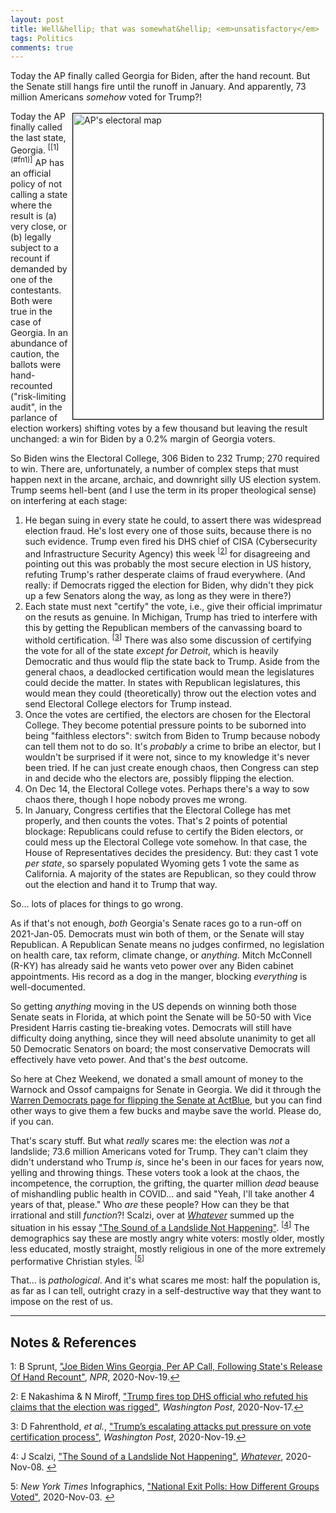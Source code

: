 ```yaml
---
layout: post
title: Well&hellip; that was somewhat&hellip; <em>unsatisfactory</em>
tags: Politics
comments: true
---
```


Today the AP finally called Georgia for Biden, after the hand recount.  But the Senate
still hangs fire until the runoff in January.  And apparently, 73 million Americans
_somehow_ voted for Trump?!  

<img src="{{ site.baseurl }}/images/2020-11-19-unsatisfactory-election-ap-map.jpg" width="400" height="489" alt="AP's electoral map" title="AP's electoral map" style="float: right; margin: 3px 3px 3px 3px; border: 1px solid #000000;"/>
Today the AP finally called the last state, Georgia. <sup id="fn1a">[[1](#fn1)]</sup> AP
has an official policy of not calling a state where the result is (a) very close, or (b)
legally subject to a recount if demanded by one of the contestants.  Both were true in the
case of Georgia.  In an abundance of caution, the ballots were hand-recounted
("risk-limiting audit", in the parlance of election workers) shifting votes by a few
thousand but leaving the result unchanged: a win for Biden by a 0.2% margin of Georgia voters.  

So Biden wins the Electoral College, 306 Biden to 232 Trump; 270 required to win.  There
are, unfortunately, a number of complex steps that must happen next in the arcane,
archaic, and downright silly US election system.  Trump seems hell-bent (and I use the
term in its proper theological sense) on interfering at each stage:  
1. He began suing in every state he could, to assert there was widespread election fraud. He's lost every one of those suits, because there is no such evidence.  Trump even fired his DHS chief of CISA (Cybersecurity and Infrastructure Security Agency) this week <sup id="fn2a">[[2](#fn2)]</sup> for disagreeing and pointing out this was probably the most secure election in US history, refuting Trump's rather desperate claims of fraud everywhere.  (And really: if Democrats rigged the election for Biden, why didn't they pick up a few Senators along the way, as long as they were in there?)  
2. Each state must next "certify" the vote, i.e., give their official imprimatur on the resuts as genuine.  In Michigan, Trump has tried to interfere with this by getting the Republican members of the canvassing board to withold certification. <sup id="fn3a">[[3](#fn3)]</sup>  There was also some discussion of certifying the vote for all of the state _except for Detroit_, which is heavily Democratic and thus would flip the state back to Trump.  Aside from the general chaos, a deadlocked certification would mean the legislatures could decide the matter.  In states with Republican legislatures, this would mean they could (theoretically) throw out the election votes and send Electoral College electors for Trump instead.  
3. Once the votes are certified, the electors are chosen for the Electoral College.  They become potential pressure points to be suborned into being "faithless electors": switch from Biden to Trump because nobody can tell them not to do so.  It's _probably_ a crime to bribe an elector, but I wouldn't be surprised if it were not, since to my knowledge it's never been tried.  If he can just create enough chaos, then Congress can step in and decide who the electors are, possibly flipping the election.  
4. On Dec 14, the Electoral College votes.  Perhaps there's a way to sow chaos there, though I hope nobody proves me wrong.
5. In January, Congress certifies that the Electoral College has met properly, and then counts the votes.  That's 2 points of potential blockage: Republicans could refuse to certify the Biden electors, or could mess up the Electoral College vote somehow.  In that case, the House of Representatives decides the presidency.  But: they cast 1 vote _per state_, so sparsely populated Wyoming gets 1 vote the same as California.  A majority of the states are Republican, so they could throw out the election and hand it to Trump that way.  

So&hellip; lots of places for things to go wrong.  

As if that's not enough, _both_ Georgia's Senate races go to a run-off on 2021-Jan-05.  Democrats must win both of them, or the Senate will stay Republican.  A Republican Senate means no judges confirmed, no legislation on health care, tax reform, climate change, or _anything_.  Mitch McConnell (R-KY) has already said he wants veto power over any Biden cabinet appointments.  His record as a dog in the manger, blocking _everything_ is well-documented.  

So getting _anything_ moving in the US depends on winning both those Senate seats in Florida, at which point the Senate will be 50-50 with Vice President Harris casting tie-breaking votes.  Democrats will still have difficulty doing anything, since they will need absolute unanimity to get all 50 Democratic Senators on board; the most conservative Democrats will effectively have veto power.  And that's the _best_ outcome.  

So here at Chez Weekend, we donated a small amount of money to the Warnock and Ossof campaigns for Senate in Georgia.  We did it through the [Warren Democrats page for flipping the Senate at ActBlue](https://secure.actblue.com/donate/wd-ew-jo-rw/), but you can find other ways to give them a few bucks and maybe save the world.  Please do, if you can.  

That's scary stuff.  But what _really_ scares me: the election was _not_ a landslide; 73.6 million Americans voted for Trump.  They can't claim they didn't understand who Trump _is_, since he's been in our faces for years now, yelling and throwing things.  These voters took a look at the chaos, the incompetence, the corruption, the grifting, the quarter million _dead_ beause of mishandling public health in COVID&hellip; and said "Yeah, I'll take another 4 years of that, please."  Who _are_ these people?  How can they be that irrational and still _function_?!  Scalzi, over at [_Whatever_](https://whatever.scalzi.com) summed up the situation in his essay ["The Sound of a Landslide Not Happening"](https://whatever.scalzi.com/2020/11/08/the-sound-of-a-landslide-not-happening/). <sup id="fn4a">[[4](#fn4)]</sup>  The demographics say these are mostly angry white voters: mostly older, mostly less educated, mostly straight, mostly religious in one of the more extremely performative Christian styles. <sup id="fn5a">[[5](#fn5)]</sup>  

That&hellip; is _pathological_.  And it's what scares me most: half the population is, as far as I can tell, outright crazy in a self-destructive way that they want to impose on the rest of us.  

---

## Notes &amp; References  

<a id="fn1">1</a>: B Sprunt, ["Joe Biden Wins Georgia, Per AP Call, Following State's Release Of Hand Recount"](https://www.npr.org/sections/live-updates-2020-election-results/2020/11/19/936647882/georgia-releases-hand-recount-results-affirming-bidens-lead), _NPR_, 2020-Nov-19.[↩](#fn1a)  

<a id="fn2">2</a>: E Nakashima &amp; N Miroff, ["Trump fires top DHS official who refuted his claims that the election was rigged"](https://www.washingtonpost.com/national-security/trump-fires-dhs-election-official/2020/11/17/97d3fa5c-251c-11eb-952e-0c475972cfc0_story.html?itid=lk_inline_manual_39), _Washington Post_, 2020-Nov-17.[↩](#fn2a)  

<a id="fn3">3</a>: D Fahrenthold, _et al._, ["Trump’s escalating attacks put pressure on vote certification process"](https://www.washingtonpost.com/politics/trumps-escalating-attacks-put-pressure-on-vote-certification-process/2020/11/19/42f5fd76-2aa5-11eb-8fa2-06e7cbb145c0_story.html), _Washington Post_, 2020-Nov-19.[↩](#fn3a)  

<a id="fn4">4</a>: J Scalzi, ["The Sound of a Landslide Not Happening"](https://whatever.scalzi.com/2020/11/08/the-sound-of-a-landslide-not-happening/), [_Whatever_](https://whatever.scalzi.com), 2020-Nov-08. [↩](#fn4a)  

<a id="fn5">5</a>: _New York Times_ Infographics, ["National Exit Polls: How Different Groups Voted"](https://www.nytimes.com/interactive/2020/11/03/us/elections/exit-polls-president.html), 2020-Nov-03. [↩](#fn5a)  
